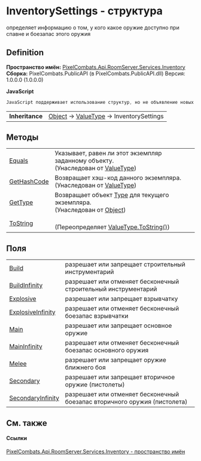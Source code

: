 # InventorySettings - структура


определяет информацию о том, у кого какое оружие доступно при спавне и боезапас этого оружия



## Definition
**Пространство имён:** <a href="5945d62f-d373-7a99-aa76-f4d88f1da8e8">PixelCombats.Api.RoomServer.Services.Inventory</a>  
**Сборка:** PixelCombats.PublicAPI (в PixelCombats.PublicAPI.dll) Версия: 1.0.0.0 (1.0.0.0)

**JavaScript**
``` JavaScript
JavaScript поддерживает использование структур, но не объявление новых структур.
```

<table><tr><td><strong>Inheritance</strong></td><td><a href="https://learn.microsoft.com/dotnet/api/system.object" target="_blank" rel="noopener noreferrer">Object</a>  →  <a href="https://learn.microsoft.com/dotnet/api/system.valuetype" target="_blank" rel="noopener noreferrer">ValueType</a>  →  InventorySettings</td></tr>
</table>



## Методы
<table>
<tr>
<td><a href="https://learn.microsoft.com/dotnet/api/system.valuetype.equals#system-valuetype-equals(system-object)" target="_blank" rel="noopener noreferrer">Equals</a></td>
<td>Указывает, равен ли этот экземпляр заданному объекту.<br />(Унаследован от <a href="https://learn.microsoft.com/dotnet/api/system.valuetype" target="_blank" rel="noopener noreferrer">ValueType</a>)</td></tr>
<tr>
<td><a href="https://learn.microsoft.com/dotnet/api/system.valuetype.gethashcode#system-valuetype-gethashcode" target="_blank" rel="noopener noreferrer">GetHashCode</a></td>
<td>Возвращает хэш-код данного экземпляра.<br />(Унаследован от <a href="https://learn.microsoft.com/dotnet/api/system.valuetype" target="_blank" rel="noopener noreferrer">ValueType</a>)</td></tr>
<tr>
<td><a href="https://learn.microsoft.com/dotnet/api/system.object.gettype#system-object-gettype" target="_blank" rel="noopener noreferrer">GetType</a></td>
<td>Возвращает объект <a href="https://learn.microsoft.com/dotnet/api/system.type" target="_blank" rel="noopener noreferrer">Type</a> для текущего экземпляра.<br />(Унаследован от <a href="https://learn.microsoft.com/dotnet/api/system.object" target="_blank" rel="noopener noreferrer">Object</a>)</td></tr>
<tr>
<td><a href="ca99a8e7-2d45-6b11-37ef-8a9946841cb4">ToString</a></td>
<td><br />(Переопределяет <a href="https://learn.microsoft.com/dotnet/api/system.valuetype.tostring#system-valuetype-tostring" target="_blank" rel="noopener noreferrer">ValueType.ToString()</a>)</td></tr>
</table>

## Поля
<table>
<tr>
<td><a href="200102f4-984e-2c1a-f94b-930e741536db">Build</a></td>
<td>разрешает или запрещает строительный инструментарий</td></tr>
<tr>
<td><a href="aebbe1d2-62e0-b7c2-b837-ef63b8f3257d">BuildInfinity</a></td>
<td>разрешает или отменяет бесконечный строительный инструментарий</td></tr>
<tr>
<td><a href="4a21b9dd-4210-8ea9-d701-cb48efe72b3a">Explosive</a></td>
<td>разрешает или запрещает взрывчатку</td></tr>
<tr>
<td><a href="a02289e4-4b30-afd8-3cfa-a68f26aa8775">ExplosiveInfinity</a></td>
<td>разрешает или отменяет бесконечный боезапас взрывчатки</td></tr>
<tr>
<td><a href="acc4a02c-ef97-39e0-669c-a246a1dbea34">Main</a></td>
<td>разрешает или запрещает основное оружие</td></tr>
<tr>
<td><a href="14bcc609-e19c-3c60-607b-1d78fc84b72e">MainInfinity</a></td>
<td>разрешает или отменяет бесконечный боезапас основного оружия</td></tr>
<tr>
<td><a href="d63b2548-333a-ac50-b970-69e58e3547a8">Melee</a></td>
<td>разрешает или запрещает оружие ближнего боя</td></tr>
<tr>
<td><a href="7d1bf82b-00f8-f937-136f-bed14bb3fc6d">Secondary</a></td>
<td>разрешает или запрещает вторичное оружие (пистолеты)</td></tr>
<tr>
<td><a href="10ca1a93-c09d-92a3-ed65-98369463a1e1">SecondaryInfinity</a></td>
<td>разрешает или отменяет бесконечный боезапас вторичного оружия (пистолета)</td></tr>
</table>

## См. также


#### Ссылки
<a href="5945d62f-d373-7a99-aa76-f4d88f1da8e8">PixelCombats.Api.RoomServer.Services.Inventory - пространство имён</a>  
